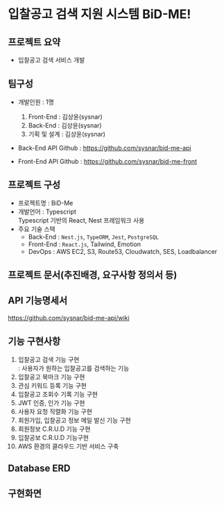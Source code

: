 # 입찰공고 검색 지원 시스템 BiD-ME!

## 프로젝트 요약
- 입찰공고 검색 서비스 개발

## 팀구성

- 개발인원 : 1명
  1. Front-End : 김상윤(sysnar)
  2. Back-End : 김상윤(sysnar)
  3. 기획 및 설계 : 김상윤(sysnar)

- Back-End API Github : https://github.com/sysnar/bid-me-api
- Front-End API Github : https://github.com/sysnar/bid-me-front
  

## 프로젝트 구성
- 프로젝트명 : BiD-Me
- 개발언어 : Typescript  
  Typescript 기반의 React, Nest 프레임워크 사용
- 주요 기술 스택
  - Back-End : `Nest.js`, `TypeORM`, `Jest`, `PostgreSQL` 
  - Front-End : `React.js`, Tailwind, Emotion
  - DevOps : AWS EC2, S3, Route53, Cloudwatch, SES, Loadbalancer

## 프로젝트 문서(추진배경, 요구사항 정의서 등)
  
## API 기능명세서
https://github.com/sysnar/bid-me-api/wiki
  
## 기능 구현사항
1. 입찰공고 검색 기능 구현  
  : 사용자가 원하는 입찰공고를 검색하는 기능
2. 입찰공고 북마크 기능 구현
3. 관심 키워드 등록 기능 구현
4. 입찰공고 조회수 기록 기능 구현
5. JWT 인증, 인가 기능 구현
6. 사용자 요청 직렬화 기능 구현
7. 회원가입, 입찰공고 정보 메일 발신 기능 구현
8. 회원정보 C.R.U.D 기능 구현
9. 입찰공보 C.R.U.D 기능구현
10. AWS 환경의 클라우드 기반 서비스 구축




## Database ERD

## 구현화면

